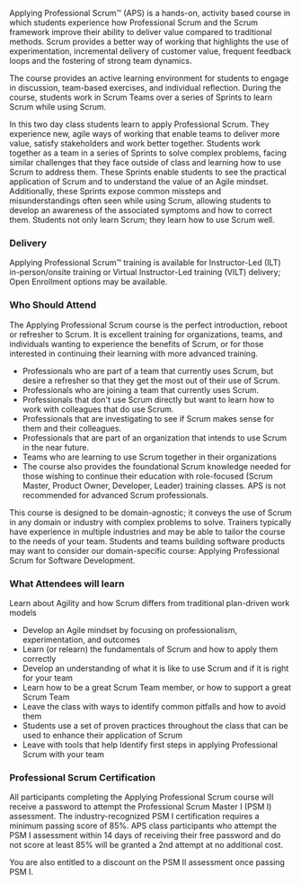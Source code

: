 <!-- applying-professional-scrum--->

Applying Professional Scrum™ (APS) is a hands-on, activity based course in which students experience how Professional Scrum and the Scrum framework improve their ability to deliver value compared to traditional methods.  Scrum provides a better way of working that highlights the use of experimentation, incremental delivery of customer value, frequent feedback loops and the fostering of strong team dynamics.

The course provides an active learning environment for students to engage in discussion, team-based exercises, and individual reflection. During the course, students work in Scrum Teams over a series of Sprints to learn Scrum while using Scrum.

In this two day class students learn to apply Professional Scrum. They experience new, agile ways of working that enable teams to deliver more value, satisfy stakeholders and work better together. Students work together as a team in a series of Sprints to solve complex problems, facing similar challenges that they face outside of class and learning how to use Scrum to address them. These Sprints enable students to see the practical application of Scrum and to understand the value of an Agile mindset. Additionally, these Sprints expose common missteps and misunderstandings often seen while using Scrum, allowing students to develop an awareness of the associated symptoms and how to correct them. Students not only learn Scrum; they learn how to use Scrum well.


### Delivery

Applying Professional Scrum™ training is available for Instructor-Led (ILT) in-person/onsite training or Virtual Instructor-Led training (VILT) delivery; Open Enrollment options may be available.


### Who Should Attend

The Applying Professional Scrum course is the perfect introduction, reboot or refresher to Scrum. It is excellent training for organizations, teams, and individuals wanting to experience the benefits of Scrum, or for those interested in continuing their learning with more advanced training.

- Professionals who are part of a team that currently uses Scrum, but desire a refresher so that they get the most out of their use of Scrum.
- Professionals who are joining a team that currently uses Scrum.
- Professionals that don't use Scrum directly but want to learn how to work with colleagues that do use Scrum.
- Professionals that are investigating to see if Scrum makes sense for them and their colleagues.
- Professionals that are part of an organization that intends to use Scrum in the near future.
- Teams who are learning to use Scrum together in their organizations
- The course also provides the foundational Scrum knowledge needed for those wishing to continue their education with role-focused (Scrum Master, Product Owner, Developer, Leader)  training classes. APS is not recommended for advanced Scrum professionals.

This course is designed to be domain-agnostic; it conveys the use of Scrum in any domain or industry with complex problems to solve. Trainers typically have experience in multiple industries and may be able to tailor the course to the needs of your team. Students and teams building software products may want to consider our domain-specific course: Applying Professional Scrum for Software Development.


### What Attendees will learn

Learn about Agility and how Scrum differs from traditional plan-driven work models
- Develop an Agile mindset by focusing on professionalism, experimentation, and outcomes
- Learn (or relearn) the fundamentals of Scrum and how to apply them correctly
- Develop an understanding of what it is like to use Scrum and if it is right for your team
- Learn how to be a great Scrum Team member, or how to support a great Scrum Team
- Leave the class with ways to identify common pitfalls and how to avoid them
- Students use a set of proven practices throughout the class that can be used to enhance their application
of Scrum
- Leave with tools that help Identify first steps in applying Professional Scrum with your team


### Professional Scrum Certification

All participants completing the Applying Professional Scrum course will receive a password to attempt the Professional Scrum Master I (PSM I) assessment. The industry-recognized PSM I certification requires a minimum passing score of 85%. APS class participants who attempt the PSM I assessment within 14 days of receiving their free password and do not score at least 85% will be granted a 2nd attempt at no additional cost.

You are also entitled to a discount on the PSM II assessment once passing PSM I.
